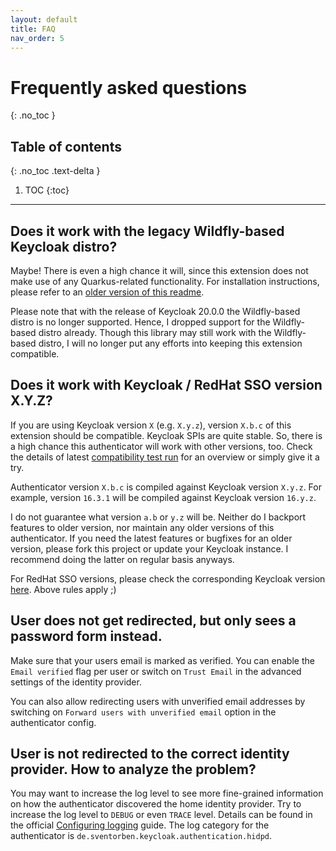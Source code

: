 ```yaml
---
layout: default
title: FAQ
nav_order: 5
---
```


# Frequently asked questions
{: .no_toc }

## Table of contents
{: .no_toc .text-delta }

1. TOC
{:toc}

---

## Does it work with the legacy Wildfly-based Keycloak distro?

Maybe! There is even a high chance it will, since this extension does not make use of any Quarkus-related functionality.
For installation instructions, please refer to
an [older version of this readme](https://github.com/sventorben/keycloak-home-idp-discovery/blob/v16.0.0/README.md).

Please note that with the release of Keycloak 20.0.0 the Wildfly-based distro is no longer supported.
Hence, I dropped support for the Wildfly-based distro already. Though this library may still work with the Wildfly-based
distro, I will no longer put any efforts into keeping this extension compatible.

## Does it work with Keycloak / RedHat SSO version X.Y.Z?

If you are using Keycloak version `X` (e.g. `X.y.z`), version `X.b.c` of this extension should be compatible.
Keycloak SPIs are quite stable. So, there is a high chance this authenticator will work with other versions, too. Check
the details of
latest [compatibility test run](https://github.com/sventorben/keycloak-home-idp-discovery/actions/workflows/matrix.yml) for
an overview or simply give it a try.

Authenticator version `X.b.c` is compiled against Keycloak version `X.y.z`. For example, version `16.3.1` will be
compiled against Keycloak version `16.y.z`.

I do not guarantee what version `a.b` or `y.z` will be. Neither do I backport features to older version, nor maintain
any older versions of this authenticator. If you need the latest features or bugfixes for an older version, please fork
this project or update your Keycloak instance. I recommend doing the latter on regular basis anyways.

For RedHat SSO versions, please check the corresponding Keycloak
version [here](https://access.redhat.com/articles/2342881). Above rules apply ;)

## User does not get redirected, but only sees a password form instead.

Make sure that your users email is marked as verified. You can enable the `Email verified` flag per user or switch
on `Trust Email` in the advanced settings of the identity provider.

You can also allow redirecting users with unverified email addresses by switching
on `Forward users with unverified email` option in the authenticator config.

## User is not redirected to the correct identity provider. How to analyze the problem?

You may want to increase the log level to see more fine-grained information on how the authenticator discovered the home
identity provider.
Try to increase the log level to `DEBUG` or even `TRACE` level. Details can be found in the
official [Configuring logging](https://www.keycloak.org/server/logging) guide.
The log category for the authenticator is `de.sventorben.keycloak.authentication.hidpd`.

